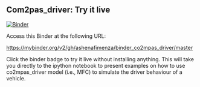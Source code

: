 ## Com2pas_driver: Try it live
<!--move them to CONTRIBUTING.md -->
[![Binder](https://mybinder.org/badge_logo.svg)](https://mybinder.org/v2/gh/ashenafimenza/binder_co2mpas_driver/master)

Access this Binder at the following URL:

https://mybinder.org/v2/gh/ashenafimenza/binder_co2mpas_driver/master

Click the binder badge to try it live without installing anything. 
This will take you directly to the ipython notebook to present examples on 
how to use co2mpas_driver model (i.e., MFC) to simulate the driver behaviour of 
a vehicle.